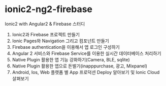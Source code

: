 # ionic2-ng2-firebase
Ionic2 with Angular2 &amp; Firebase 스터디

1. Ionic2과 Firebase 프로젝트 만들기
2. Ionic Pages와 Navigation 그리고 컴포넌트 만들기
3. Firebase authentication을 이용해서 앱 로그인 구성하기
4. Angular 2 서비스와 Firebase Service를 이용한 실시간 데이터베이스 처리하기
5. Native Plugin 활용한 앱 기능 강화하기(Camera, BLE, sqlite)
6. Native Plugin 활용한 앱으로 돈벌기(inapppurchase, 광고, Mixpanel)
7. Android, Ios, Web 플랫폼 별 App 프로덕션 Deploy 알아보기 및 Ionic Cloud 살펴보기

